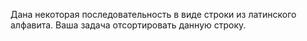 Дана некоторая последовательность в виде строки из латинского алфавита. Ваша задача отсортировать данную строку.
